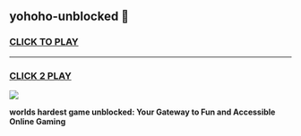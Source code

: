 
## yohoho-unblocked 👋
<h3>
<a href="https://premium.freeplayer.one?title=yohoho-unblocked&ref=14F">CLICK TO PLAY</a></h3>
<hr>

<h3>
<a href="https://premium.freeplayer.one?title=yohoho-unblocked&ref=14F">CLICK 2 PLAY</a>
  
</h3>

<a href="https://premium.freeplayer.one?title=yohoho-unblocked&ref=12F/"><img src="https://clearcache.store/games.png"></a>


**worlds hardest game unblocked: Your Gateway to Fun and Accessible Online Gaming**
